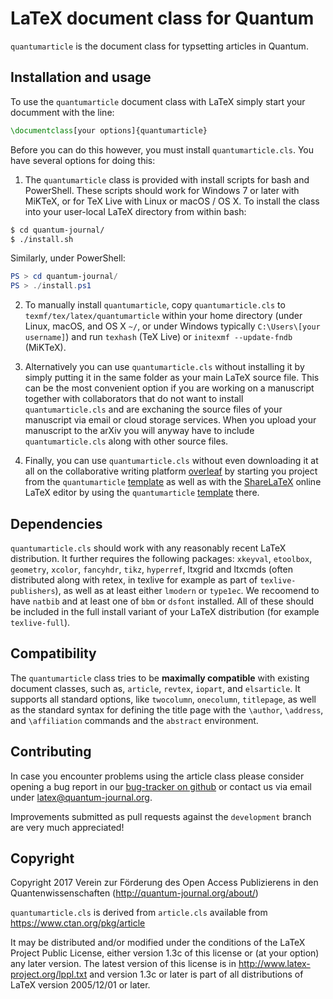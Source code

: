 # LaTeX document class for Quantum

`quantumarticle` is the document class for typsetting articles in Quantum.

## Installation and usage

To use the `quantumarticle` document class with LaTeX simply start your documment with the line:

```latex
\documentclass[your options]{quantumarticle}

```
Before you can do this however, you must install `quantumarticle.cls`. You have several options for doing this:

1. The `quantumarticle` class is provided with install scripts for bash and PowerShell. These scripts should work for Windows 7 or later with MiKTeX, or for TeX Live with Linux or macOS / OS X. To install the class into your user-local LaTeX directory from within bash:
 ```bash
 $ cd quantum-journal/
 $ ./install.sh
 ```
 Similarly, under PowerShell:
 ```powershell
 PS > cd quantum-journal/
 PS > ./install.ps1
 ```

2. To manually install `quantumarticle`, copy `quantumarticle.cls` to `texmf/tex/latex/quantumarticle` within your home directory (under Linux, macOS, and OS X `~/`, or under Windows typically `C:\Users\[your username]`) and run `texhash` (TeX Live) or `initexmf --update-fndb` (MiKTeX).

3. Alternatively you can use `quantumarticle.cls` without installing it by simply putting it in the same folder as your main LaTeX source file. This can be the most convenient option if you are working on a manuscript together with collaborators that do not want to install `quantumarticle.cls` and are exchaning the source files of your manuscript via email or cloud storage services. When you upload your manuscript to the arXiv you will anyway have to include `quantumarticle.cls` along with other source files.

4. Finally, you can use `quantumarticle.cls` without even downloading it at all on the collaborative writing platform [overleaf](https://www.overleaf.com/) by starting you project from the `quantumarticle` [template](https://www.overleaf.com/latex/templates/template-for-submission-to-quantum-journal/gsjgyhxrtrzy) as well as with the [ShareLaTeX](https://www.sharelatex.com/project) online LaTeX editor by using the `quantumarticle` [template](https://www.sharelatex.com/templates/5912bce26aad110026f11697) there.

## Dependencies

`quantumarticle.cls` should work with any reasonably recent LaTeX distribution. It further requires the following packages: `xkeyval`, `etoolbox`, `geometry`, `xcolor`, `fancyhdr`, `tikz`, `hyperref`, ltxgrid and ltxcmds (often distributed along with retex, in texlive for example as part of `texlive-publishers`), as well as at least either `lmodern` or `type1ec`. We recoomend to have `natbib` and at least one of `bbm` or `dsfont` installed. All of these should be included in the full install variant of your LaTeX distribution (for example `texlive-full`).

## Compatibility

The `quantumarticle` class tries to be **maximally compatible** with existing document classes, such as, `article`, `revtex`, `iopart`, and `elsarticle`. It supports all standard options, like `twocolumn`, `onecolumn`, `titlepage`, as well as the standard syntax for defining the title page with the `\author`, `\address`, and `\affiliation` commands and the `abstract` environment.

## Contributing

In case you encounter problems using the article class please consider opening a bug report in our [bug-tracker on github](https://github.com/cgogolin/quantum-journal/issues) or contact us via email under latex@quantum-journal.org.

Improvements submitted as pull requests against the `development` branch are very much appreciated!

## Copyright

Copyright 2017
Verein zur Förderung des Open Access Publizierens in den Quantenwissenschaften
(http://quantum-journal.org/about/)

`quantumarticle.cls` is derived from `article.cls` available from
https://www.ctan.org/pkg/article

It may be distributed and/or modified under the
conditions of the LaTeX Project Public License, either version 1.3c
of this license or (at your option) any later version.
The latest version of this license is in
http://www.latex-project.org/lppl.txt
and version 1.3c or later is part of all distributions of LaTeX
version 2005/12/01 or later.
